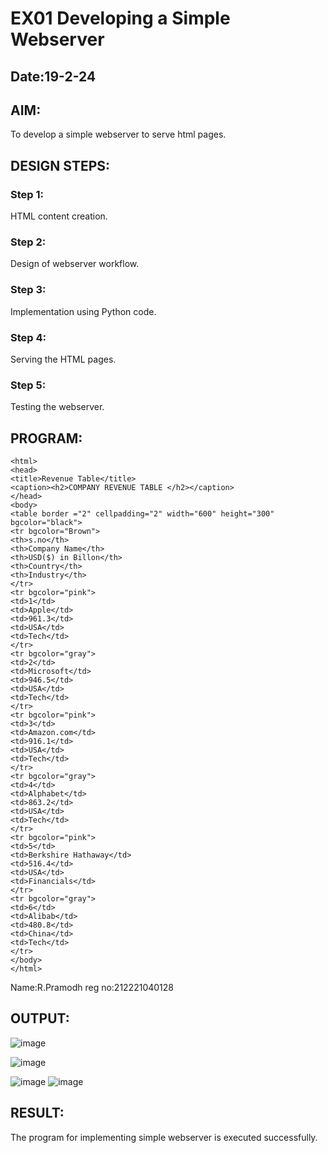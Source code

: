 # EX01 Developing a Simple Webserver
## Date:19-2-24

## AIM:
To develop a simple webserver to serve html pages.

## DESIGN STEPS:
### Step 1: 
HTML content creation.

### Step 2:
Design of webserver workflow.

### Step 3:
Implementation using Python code.

### Step 4:
Serving the HTML pages.

### Step 5:
Testing the webserver.

## PROGRAM:
```
<html>
<head>
<title>Revenue Table</title>
<caption><h2>COMPANY REVENUE TABLE </h2></caption>
</head>
<body>
<table border ="2" cellpadding="2" width="600" height="300" bgcolor="black">
<tr bgcolor="Brown">
<th>s.no</th>
<th>Company Name</th>
<th>USD($) in Billon</th>
<th>Country</th>
<th>Industry</th>
</tr>
<tr bgcolor="pink">
<td>1</td>
<td>Apple</td>
<td>961.3</td>
<td>USA</td>
<td>Tech</td>
</tr>
<tr bgcolor="gray">
<td>2</td>
<td>Microsoft</td>
<td>946.5</td>
<td>USA</td>
<td>Tech</td>
</tr>
<tr bgcolor="pink">
<td>3</td>
<td>Amazon.com</td>
<td>916.1</td>
<td>USA</td>
<td>Tech</td>
</tr>
<tr bgcolor="gray">
<td>4</td>
<td>Alphabet</td>
<td>863.2</td>
<td>USA</td>
<td>Tech</td>
</tr>
<tr bgcolor="pink">
<td>5</td>
<td>Berkshire Hathaway</td>
<td>516.4</td>
<td>USA</td>
<td>Financials</td>
</tr>
<tr bgcolor="gray">
<td>6</td>
<td>Alibab</td>
<td>480.8</td>
<td>China</td>
<td>Tech</td>
</tr>
</body>
</html>
```

Name:R.Pramodh
reg no:212221040128
## OUTPUT:
![image](https://github.com/Pramodhraj15/simplewebserver/assets/130092183/70c647a8-9b2c-47b8-8977-13d7ed34ac33)


![image](https://github.com/Pramodhraj15/simplewebserver/assets/130092183/e354ff92-26cc-4006-9eed-0e1006789ac7)

![image](https://github.com/Pramodhraj15/simplewebserver/assets/130092183/ac9b08d2-248c-4a83-9e4a-87cbb124f1b1)
![image](https://github.com/Pramodhraj15/simplewebserver/assets/130092183/4511d5ee-5a27-4ada-ac30-bd1a066fecec)



## RESULT:
The program for implementing simple webserver is executed successfully.
